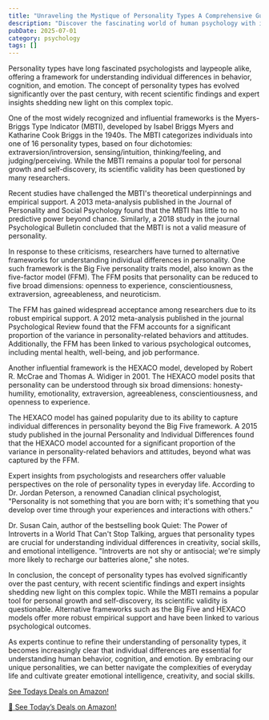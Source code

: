 ```yaml
---
title: "Unraveling the Mystique of Personality Types A Comprehensive Guide to Understanding Your Inner World"
description: "Discover the fascinating world of human psychology with insights into behavior, mental health, cognitive science, and the latest psychological research."
pubDate: 2025-07-01
category: psychology
tags: []
---
```


Personality types have long fascinated psychologists and laypeople alike, offering a framework for understanding individual differences in behavior, cognition, and emotion. The concept of personality types has evolved significantly over the past century, with recent scientific findings and expert insights shedding new light on this complex topic.

One of the most widely recognized and influential frameworks is the Myers-Briggs Type Indicator (MBTI), developed by Isabel Briggs Myers and Katharine Cook Briggs in the 1940s. The MBTI categorizes individuals into one of 16 personality types, based on four dichotomies: extraversion/introversion, sensing/intuition, thinking/feeling, and judging/perceiving. While the MBTI remains a popular tool for personal growth and self-discovery, its scientific validity has been questioned by many researchers.

Recent studies have challenged the MBTI's theoretical underpinnings and empirical support. A 2013 meta-analysis published in the Journal of Personality and Social Psychology found that the MBTI has little to no predictive power beyond chance. Similarly, a 2018 study in the journal Psychological Bulletin concluded that the MBTI is not a valid measure of personality.

In response to these criticisms, researchers have turned to alternative frameworks for understanding individual differences in personality. One such framework is the Big Five personality traits model, also known as the five-factor model (FFM). The FFM posits that personality can be reduced to five broad dimensions: openness to experience, conscientiousness, extraversion, agreeableness, and neuroticism.

The FFM has gained widespread acceptance among researchers due to its robust empirical support. A 2012 meta-analysis published in the journal Psychological Review found that the FFM accounts for a significant proportion of the variance in personality-related behaviors and attitudes. Additionally, the FFM has been linked to various psychological outcomes, including mental health, well-being, and job performance.

Another influential framework is the HEXACO model, developed by Robert R. McCrae and Thomas A. Widiger in 2001. The HEXACO model posits that personality can be understood through six broad dimensions: honesty-humility, emotionality, extraversion, agreeableness, conscientiousness, and openness to experience.

The HEXACO model has gained popularity due to its ability to capture individual differences in personality beyond the Big Five framework. A 2015 study published in the journal Personality and Individual Differences found that the HEXACO model accounted for a significant proportion of the variance in personality-related behaviors and attitudes, beyond what was captured by the FFM.

Expert insights from psychologists and researchers offer valuable perspectives on the role of personality types in everyday life. According to Dr. Jordan Peterson, a renowned Canadian clinical psychologist, "Personality is not something that you are born with; it's something that you develop over time through your experiences and interactions with others."

Dr. Susan Cain, author of the bestselling book Quiet: The Power of Introverts in a World That Can't Stop Talking, argues that personality types are crucial for understanding individual differences in creativity, social skills, and emotional intelligence. "Introverts are not shy or antisocial; we're simply more likely to recharge our batteries alone," she notes.

In conclusion, the concept of personality types has evolved significantly over the past century, with recent scientific findings and expert insights shedding new light on this complex topic. While the MBTI remains a popular tool for personal growth and self-discovery, its scientific validity is questionable. Alternative frameworks such as the Big Five and HEXACO models offer more robust empirical support and have been linked to various psychological outcomes.

As experts continue to refine their understanding of personality types, it becomes increasingly clear that individual differences are essential for understanding human behavior, cognition, and emotion. By embracing our unique personalities, we can better navigate the complexities of everyday life and cultivate greater emotional intelligence, creativity, and social skills.

[ See Todays Deals on Amazon!](https://amzn.to/3UjsCWp)

[🛒 See Today’s Deals on Amazon!](https://amzn.to/3UjsCWp)
